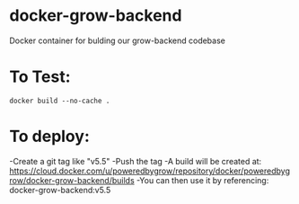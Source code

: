 # docker-grow-backend
Docker container for bulding our grow-backend codebase

# To Test:

`docker build --no-cache .`

# To deploy:

-Create a git tag like "v5.5"
-Push the tag
-A build will be created at: https://cloud.docker.com/u/poweredbygrow/repository/docker/poweredbygrow/docker-grow-backend/builds
-You can then use it by referencing: docker-grow-backend:v5.5
